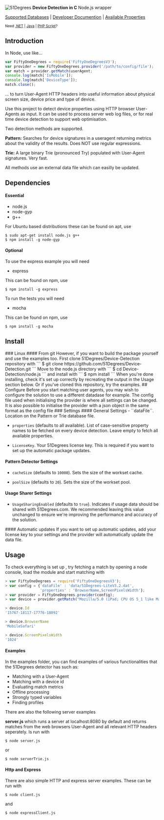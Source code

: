 ![51Degrees](https://51degrees.com/DesktopModules/FiftyOne/Distributor/Logo.ashx?utm_source=github&utm_medium=repository&utm_content=readme_main&utm_campaign=node-open-source "THE Fastest and Most Accurate Device Detection") **Device Detection in C** Node.js wrapper

[Supported Databases](https://51degrees.com/compare-data-options?utm_source=github&utm_medium=repository&utm_content=compare-data-options&utm_campaign=node-open-source "Different device databases which can be used with 51Degrees device detection") | [Developer Documention](https://51degrees.com/support/documentation?utm_source=github&utm_medium=repository&utm_content=documentation&utm_campaign=node-open-source "Full getting started guide and advanced developer documentation") | [Available Properties](https://51degrees.com/resources/property-dictionary?utm_source=github&utm_medium=repository&utm_content=property_dictionary&utm_campaign=node-open-source "View all available properties and values")

<sup>Need [.NET](https://github.com/51Degrees/.NET-Device-Detection "THE Fastest and most Accurate device detection for .NET") | [Java](https://github.com/51Degrees/Java-Device-Detection "THE Fastest and most Accurate device detection for Java") | [PHP Script](https://github.com/51Degrees/51Degrees-PHP)?</sup>

## Introduction

In Node, use like...
```js
var FiftyOneDegrees = require('FiftyOneDegreesV3');
var provider = new FiftyOneDegrees.provider('/path/to/config/file');
var match = provider.getMatch(userAgent;
console.log(match['IsMobile']);
console.log(match['DeviceType']);
match.close();
```
... to turn User-Agent HTTP headers into useful information about physical screen size, device price and type of device.

Use this project to detect device properties using HTTP browser User-Agents as input. It can be used to process server web log files, or for real time device detection to support web optimisation.

Two detection methods are supported.

**Pattern:**  Searches for device signatures in a useragent returning metrics about the validity of the results. Does NOT use regular expressions.

**Trie:** A large binary Trie (pronounced Try) populated with User-Agent signatures. Very fast.

All methods use an external data file which can easilly be updated.

## Dependencies
#### Essential

- node.js
- node-gyp
- g++

For Ubuntu based distributions these can be found on apt, use
```
$ sudo apt-get install node.js g++
$ npm install -g node-gyp
```

#### Optional
To use the express example you will need
- express

This can be found on npm, use
```
$ npm install -g express
```

To run the tests you will need
- mocha

This can be found on npm, use
```
$ npm install -g mocha
```

## Install
<installation>
### Linux
#### From git
However, if you want to build the package yourself and use the examples too.
First clone 51Degrees/Device-Detection repository with
```
$ git clone https://github.com/51Degrees/Device-Detection.git
```
Move to the node.js directory with
```
$ cd Device-Detection/node.js
```
and install with
```
$ npm install
```
</installation>
When you're done installing, check it's set up correctly by recreating the output in the Usage section below. Or if you've cloned this repository, try the examples.
## Configure
<configuration>
Before you start matching user agents, you may wish to configure the solution to use a different datadase for example. The config file used when initialising the provider is where all settings can be changed. It is also possible to initialise the provider with a json object in the same format as the config file
### Settings
#### General Settings
 - ``dataFile``. Location on the Pattern or Trie database file.
 
 - ``properties`` (defaults to all available). List of case-sensitive property names to be fetched on every device detection. Leave empty to fetch all available properties.

 - ``LicenseKey``. Your 51Degrees license key. This is required if you want to set up the automatic package updates.

#### Pattern Detector Settings
 - ``cacheSize`` (defaults to ``10000``). Sets the size of the workset cache.

 - ``poolSize`` (defaults to ``20``). Sets the size of the workset pool.

#### Usage Sharer Settings
 - ``UsageSharingEnabled`` (defaults to ``true``). Indicates if usage data should be shared with 51Degrees.com. We recommended leaving this value unchanged to ensure we're improving the performance and accuracy of the solution.
</configuration>
#### Automatic updates
If you want to set up automatic updates, add your license key to your settings and the provider will automatically update the data file.

## Usage
To check everything is set up , try fetching a match by opening a node console, load the module and start matching with
```js
> var FiftyOneDegrees = require('FiftyOneDegreesV3');
> var config = {'dataFile' : 'data/51Degrees-LiteV3.2.dat',
                'properties' : 'BrowserName,ScreenPixelsWidth'};
> var provider = FiftyOneDegrees.provider(config);
> var device = provider.getMatch("Mozilla/5.0 (iPad; CPU OS 5_1 like Mac OS X) AppleWebKit/534.46 (KHTML, like Gecko) Mobile/9B176")

> device.Id
'15767-18117-17776-18092'

> device.BrowserName
'MobileSafari'

> device.ScreenPixelsWidth
'1024'
```

#### Examples
In the examples folder, you can find examples of various functionalities that the 51Degrees detector has such as:
- Matching with a User-Agent
- Matching with a device id
- Evaluating match metrics
- Offline processing
- Strongly typed variables
- Finding profiles

There are also the following server examples

**server.js** which runs a server at localhost:8080 by default and returns matches from the web browsers User-Agent and all relevant HTTP headers seperately. Is run with
```
$ node server.js
```
or
```
$ node serverTrie.js
```

#### Http and Express
There are also simple HTTP and express server examples. These can be run with
```
$ node client.js 
```
and 
```
$ node expressClient.js
```